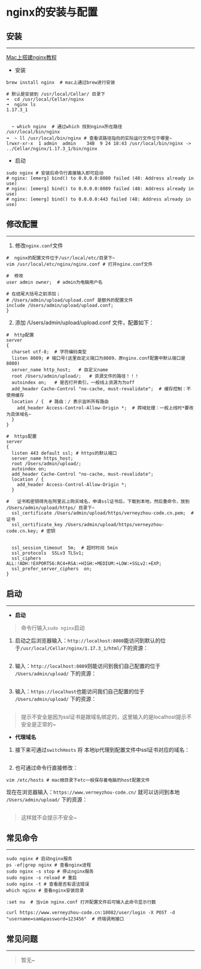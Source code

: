 # nginx的安装与配置

## 安装
---
[Mac上搭建nginx教程](https://www.jianshu.com/p/c3294887c6b6)

- 安装

``` shell
brew install nginx  # mac上通过brew进行安装

# 默认是安装到 /usr/local/Cellar/ 目录下
➜  cd /usr/local/Cellar/nginx
➜  nginx ls
1.17.3_1


  ~ which nginx  # 通过which 找到nginx所在路径
/usr/local/bin/nginx
➜  ~ ll /usr/local/bin/nginx # 查看该路径指向的实际运行文件位于哪里~
lrwxr-xr-x  1 admin  admin    34B  9 24 18:43 /usr/local/bin/nginx -> ../Cellar/nginx/1.17.3_1/bin/nginx
```
- 启动

``` shell
sudo nginx # 安装后命令行直接输入即可启动
# nginx: [emerg] bind() to 0.0.0.0:8080 failed (48: Address already in use)
# nginx: [emerg] bind() to 0.0.0.0:8089 failed (48: Address already in use)
# nginx: [emerg] bind() to 0.0.0.0:443 failed (48: Address already in use)
```

## 修改配置
---

1. 修改`nginx.conf`文件
``` shell
#  nginx的配置文件位于/usr/local/etc/目录下~
vim /usr/local/etc/nginx/nginx.conf # 打开nginx.conf文件

#  修改
user admin owner;  # admin为电脑用户名

# 在结尾大括号之前添加；
# /Users/admin/upload/upload.conf 是额外的配置文件
include /Users/admin/upload/upload.conf;
}
```

2. 添加 /Users/admin/upload/upload.conf 文件，配置如下：
``` shell
#  http配置
server
{ 
  charset utf-8;  # 字符编码类型
  listen 8089; # 端口号(这里自定义端口为8089，原nginx.conf配置中默认端口是8080)
  server_name http_host;   # 自定义name
  root /Users/admin/upload/;   # 资源文件的路径！！！
  autoindex on;   # 是否打开索引，一般线上资源为为off
  add_header Cache-Control "no-cache, must-revalidate";  # 缓存控制：不使用缓存
  location / {  # 路由：/ 表示监听所有路由
    add_header Access-Control-Allow-Origin *;  # 跨域处理：一般上线时*要改为具体域名~
  }
}

#  https配置
server
{
  listen 443 default ssl; # https的默认端口
  server_name https_host;
  root /Users/admin/upload/;
  autoindex on;
  add_header Cache-Control "no-cache, must-revalidate";
  location / {
    add_header Access-Control-Allow-Origin *;
  }
  
#   证书和密钥得先在阿里云上购买域名，申请ssl证书后，下载到本地，然后重命令，放到 /Users/admin/upload/https/ 目录下~
  ssl_certificate /Users/admin/upload/https/verneyzhou-code.cn.pem;  # 证书
  ssl_certificate_key /Users/admin/upload/https/verneyzhou-code.cn.key; # 密钥
  
  
  ssl_session_timeout  5m;  # 超时时间 5min
  ssl_protocols  SSLv3 TLSv1;
  ssl_ciphers  ALL:!ADH:!EXPORT56:RC4+RSA:+HIGH:+MEDIUM:+LOW:+SSLv2:+EXP;
  ssl_prefer_server_ciphers  on;
}
```



## 启动
---

- **启动**
> 命令行输入`sudo nginx`启动

1. 启动之后浏览器输入：`http://localhost:8080`能访问到默认的位于`/usr/local/Cellar/nginx/1.17.3_1/html/`下的资源：

<img :src="$withBase('/images/project/nginx001.png')" width="auto"/>

2. 输入：`http://localhost:8089`则能访问到我们自己配置的位于 `/Users/admin/upload/` 下的资源：

<img :src="$withBase('/images/project/nginx002.png')" width="auto"/>

3. 输入：`https://localhost`也能访问我们自己配置的位于 `/Users/admin/upload/` 下的资源：

<img :src="$withBase('/images/project/nginx003.png')" width="auto"/>

> 提示不安全是因为ssl证书是跟域名绑定的，这里输入的是localhost提示不安全是正常的~



- **代理域名**
1. 接下来可通过`switchHosts` 将 本地ip代理到配置文件中ssl证书对应的域名：

<img :src="$withBase('/images/project/nginx004.png')" width="auto"/>

2. 也可通过命令行直接修改：
``` shell
vim /etc/hosts # mac根目录下etc一般保存着电脑的host配置文件
```
现在在浏览器输入：`https://www.verneyzhou-code.cn/` 就可以访问到本地 `/Users/admin/upload/` 下的资源：

<img :src="$withBase('/images/project/nginx005.png')" width="auto"/>

> 这样就不会提示不安全~

## 常见命令
---
``` shell
sudo nginx # 启动nginx服务
ps -ef|grep nginx # 查看nginx进程
sudo nginx -s stop # 停止nginx服务
sudo nginx -s reload # 重启
sudo nginx -t # 查看是否有语法错误
which nginx # 查看nginx安装目录

:set nu  # 当vim nginx.conf 打开配置文件后可输入此命令显示行数

curl https://www.verneyzhou-code.cn:18082/user/login -X POST -d "username=sam&password=123456"  # 终端调用接口
```


## 常见问题
---
> 暂无~



<fix-link label="Back" href="/project/vue-node-admin/"></fix-link>


<!-- 2021-04-26 -->



